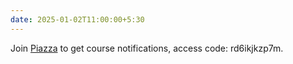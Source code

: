 ```yaml
---
date: 2025-01-02T11:00:00+5:30
---
```

Join [Piazza](https://piazza.com/iit_delhi/winter2025/ell884) to get course notifications, access code: rd6ikjkzp7m.
